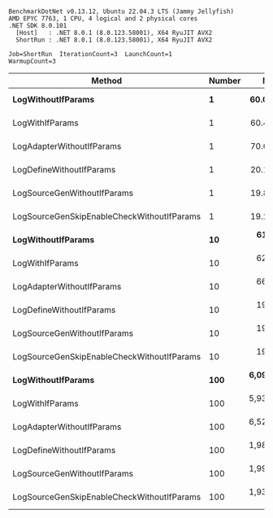 ```

BenchmarkDotNet v0.13.12, Ubuntu 22.04.3 LTS (Jammy Jellyfish)
AMD EPYC 7763, 1 CPU, 4 logical and 2 physical cores
.NET SDK 8.0.101
  [Host]   : .NET 8.0.1 (8.0.123.58001), X64 RyuJIT AVX2
  ShortRun : .NET 8.0.1 (8.0.123.58001), X64 RyuJIT AVX2

Job=ShortRun  IterationCount=3  LaunchCount=1  
WarmupCount=3  

```
| Method                                     | Number | Mean        | Error      | StdDev    | Min         | Max         | Gen0   | Allocated |
|------------------------------------------- |------- |------------:|-----------:|----------:|------------:|------------:|-------:|----------:|
| **LogWithoutIfParams**                         | **1**      |    **60.00 ns** |   **3.780 ns** |  **0.207 ns** |    **59.79 ns** |    **60.21 ns** | **0.0010** |      **88 B** |
| LogWithIfParams                            | 1      |    60.48 ns |  23.065 ns |  1.264 ns |    59.74 ns |    61.94 ns | 0.0010 |      88 B |
| LogAdapterWithoutIfParams                  | 1      |    70.06 ns |   6.668 ns |  0.365 ns |    69.81 ns |    70.48 ns | 0.0010 |      88 B |
| LogDefineWithoutIfParams                   | 1      |    20.12 ns |   4.229 ns |  0.232 ns |    19.91 ns |    20.37 ns |      - |         - |
| LogSourceGenWithoutIfParams                | 1      |    19.83 ns |   0.639 ns |  0.035 ns |    19.80 ns |    19.87 ns |      - |         - |
| LogSourceGenSkipEnableCheckWithoutIfParams | 1      |    19.28 ns |   2.199 ns |  0.121 ns |    19.16 ns |    19.40 ns |      - |         - |
| **LogWithoutIfParams**                         | **10**     |   **614.61 ns** | **120.662 ns** |  **6.614 ns** |   **607.21 ns** |   **619.93 ns** | **0.0105** |     **880 B** |
| LogWithIfParams                            | 10     |   621.89 ns | 143.919 ns |  7.889 ns |   612.83 ns |   627.25 ns | 0.0105 |     880 B |
| LogAdapterWithoutIfParams                  | 10     |   664.09 ns |  18.106 ns |  0.992 ns |   663.41 ns |   665.23 ns | 0.0105 |     880 B |
| LogDefineWithoutIfParams                   | 10     |   198.17 ns |   0.358 ns |  0.020 ns |   198.15 ns |   198.19 ns |      - |         - |
| LogSourceGenWithoutIfParams                | 10     |   197.35 ns |   7.250 ns |  0.397 ns |   196.97 ns |   197.76 ns |      - |         - |
| LogSourceGenSkipEnableCheckWithoutIfParams | 10     |   192.00 ns |   8.116 ns |  0.445 ns |   191.49 ns |   192.31 ns |      - |         - |
| **LogWithoutIfParams**                         | **100**    | **6,092.02 ns** | **847.871 ns** | **46.475 ns** | **6,043.90 ns** | **6,136.66 ns** | **0.0992** |    **8800 B** |
| LogWithIfParams                            | 100    | 5,933.01 ns | 140.483 ns |  7.700 ns | 5,925.90 ns | 5,941.19 ns | 0.0992 |    8800 B |
| LogAdapterWithoutIfParams                  | 100    | 6,528.53 ns | 363.819 ns | 19.942 ns | 6,508.97 ns | 6,548.84 ns | 0.0992 |    8800 B |
| LogDefineWithoutIfParams                   | 100    | 1,984.92 ns |  13.121 ns |  0.719 ns | 1,984.12 ns | 1,985.51 ns |      - |         - |
| LogSourceGenWithoutIfParams                | 100    | 1,997.95 ns | 369.110 ns | 20.232 ns | 1,985.92 ns | 2,021.31 ns |      - |         - |
| LogSourceGenSkipEnableCheckWithoutIfParams | 100    | 1,931.89 ns |  32.402 ns |  1.776 ns | 1,930.63 ns | 1,933.92 ns |      - |         - |
